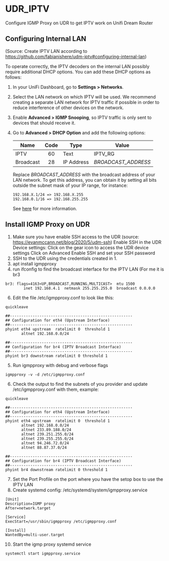 # UDR_IPTV
Configure IGMP Proxy on UDR to get IPTV work on Unifi Dream Router


## Configuring Internal LAN
(Source: Create IPTV LAN according to https://github.com/fabianishere/udm-iptv#configuring-internal-lan)

To operate correctly, the IPTV decoders on the internal LAN possibly require
additional DHCP options. You can add these DHCP options as follows:

1. In your UniFi Dashboard, go to **Settings > Networks**.
2. Select the LAN network on which IPTV will be used.
   We recommend creating a separate LAN network for IPTV traffic if possible in
   order to reduce interference of other devices on the network.
4. Enable **Advanced > IGMP Snooping**, so IPTV traffic is only sent to
   devices that should receive it.
5. Go to **Advanced > DHCP Option** and add the following options:

   | Name      | Code | Type       | Value          |
   |-----------|:----:|------------|----------------|
   | IPTV      |  60  | Text       | IPTV_RG        |
   | Broadcast |  28  | IP Address | _BROADCAST_ADDRESS_ |

   Replace _BROADCAST_ADDRESS_ with the broadcast address of your LAN network.
   To get this address, you can obtain it by setting all bits outside the subnet
   mask of your IP range, for instance:
   ```
   192.168.X.1/24 => 192.168.X.255
   192.168.0.1/16 => 192.168.255.255
   ```
   See [here](https://en.wikipedia.org/wiki/Broadcast_address) for more
   information.

## Install IGMP Proxy on UDR
1. Make sure you have enable SSH access to the UDR (source: https://evanmccann.net/blog/2020/5/udm-ssh)
   Enable SSH in the UDR Device settings:
   Click on the gear icon to access the UDR device settings
   Click on Advanced
   Enable SSH and set your SSH password
2. SSH to the UDR using the credentials created in 1.
3. apt install igmpproxy
4. run ifconfig to find the broadcast interface for the IPTV LAN (For me it is br3
```
br3: flags=4163<UP,BROADCAST,RUNNING,MULTICAST>  mtu 1500
        inet 192.168.4.1  netmask 255.255.255.0  broadcast 0.0.0.0
```
6. Edit the file /etc/igmpproxy.conf to look like this:
 ```
quickleave

##------------------------------------------------------
## Configuration for eth4 (Upstream Interface)
##------------------------------------------------------
phyint eth4 upstream  ratelimit 0  threshold 1
        altnet 192.168.0.0/24

##------------------------------------------------------
## Configuration for br4 (IPTV Broadcast Interface)
##------------------------------------------------------
phyint br3 downstream ratelimit 0 threshold 1
```
5. Run igmpproxy with debug and verbose flags
```
igmpproxy -v -d /etc/igmpproxy.conf
```
6. Check the output to find the subnets of you provider and update /etc/igmpproxy.conf with them, example:
 ```
quickleave

##------------------------------------------------------
## Configuration for eth4 (Upstream Interface)
##------------------------------------------------------
phyint eth4 upstream  ratelimit 0  threshold 1
        altnet 192.168.0.0/24
        altnet 233.89.188.0/24
        altnet 239.251.255.0/24
        altnet 239.255.255.0/24
        altnet 94.246.72.0/24
        altnet 88.87.37.0/24

##------------------------------------------------------
## Configuration for br4 (IPTV Broadcast Interface)
##------------------------------------------------------
phyint br4 downstream ratelimit 0 threshold 1
```
7. Set the Port Profile on the port where you have the setop box to use the IPTV LAN
8. Create systemd config: /etc/systemd/system/igmpproxy.service
```
[Unit]
Description=IGMP proxy
After=network.target

[Service]
ExecStart=/usr/sbin/igmpproxy /etc/igmpproxy.conf

[Install]
WantedBy=multi-user.target
```
10. Start the igmp proxy systemd service
```
systemctl start igmpproxy.service
```
